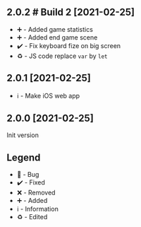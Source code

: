 ## 2.0.2 # Build 2 [2021-02-25]
- ➕ - Added game statistics
- ➕ - Added end game scene
- ✔️ - Fix keyboard fize on big screen
- ♻️ - JS code replace `var` by `let`

## 2.0.1 [2021-02-25]
- ℹ️ - Make iOS web app

## 2.0.0 [2021-02-25] 
Init version

## Legend
- 🐛 - Bug
- ✔️ - Fixed
- ❌ - Removed
- ➕ - Added
- ℹ️ - Information
- ♻️ - Edited

